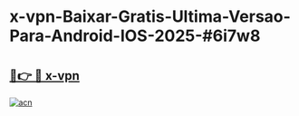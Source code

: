 # x-vpn-Baixar-Gratis-Ultima-Versao-Para-Android-IOS-2025-#6i7w8

# <h2><a href="https://ainizakaria.my?title=x-vpn&ref=24M">🔗👉 🔴 x-vpn</a></h2>

[![acn](https://github.com/user-attachments/assets/0f9c940e-d8b0-45ae-aac7-cd30a18b3e1c)](https://ainizakaria.my?title=x-vpn&ref=24M)

